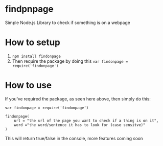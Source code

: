 # findpnpage
Simple Node.js Library to check if something is on a webpage

# How to setup
1. `npm install findonpage`
2. Then require the package by doing this `var findonpage = require('findonpage')`

# How to use
If you've required the package, as seen here above, then simply do this:
```
var findonpage = require('findonpage')

findonpage(
    url = "the url of the page you want to check if a thing is on it",
    word ="the word/sentence it has to look for (case sensitve)"
)
```

This will return true/false in the console, more features coming soon